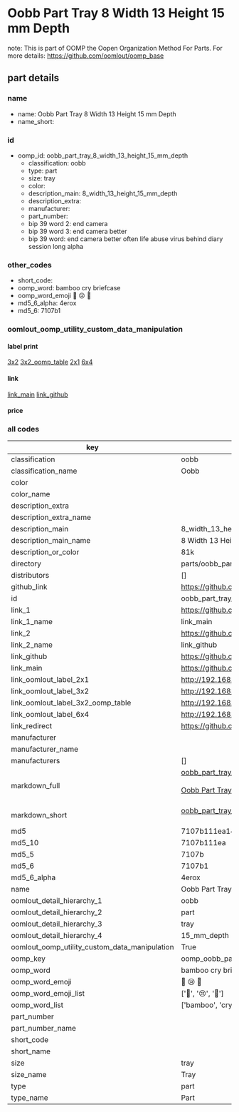 # Oobb Part Tray 8 Width 13 Height 15 mm Depth  

note: This is part of OOMP the Oopen Organization Method For Parts. For more details: https://github.com/oomlout/oomp_base

##  part details
  







### name
* name: Oobb Part Tray 8 Width 13 Height 15 mm Depth
* name_short: 
### id
* oomp_id: oobb_part_tray_8_width_13_height_15_mm_depth
  * classification: oobb
  * type: part
  * size: tray
  * color: 
  * description_main: 8_width_13_height_15_mm_depth
  * description_extra: 
  * manufacturer: 
  * part_number: 
  * bip 39 word 2: end camera
  * bip 39 word 3: end camera better
  * bip 39 word: end camera better often life abuse virus behind diary session long alpha

### other_codes
* short_code: 
* oomp_word: bamboo cry briefcase
* oomp_word_emoji :bamboo: :cry: :briefcase:
* md5_6_alpha: 4erox
* md5_6: 7107b1






### oomlout_oomp_utility_custom_data_manipulation
#### label print
[3x2](http://192.168.1.245:1112/?label=oomp%204erox)
[3x2_oomp_table](http://192.168.1.108:1112/?label=oomp%204erox)
[2x1](http://192.168.1.242:1112/?label=oomp%204erox)
[6x4](http://192.168.1.55:1112/?label=oomp%204erox)    

#### link

[link_main](https://github.com/oomlout/oomlout_oomp_version_1_messy/tree/main/parts/oobb_part_tray_8_width_13_height_15_mm_depth) [link_github](https://github.com/oomlout/oomlout_oomp_version_1_messy/tree/main/parts/oobb_part_tray_8_width_13_height_15_mm_depth)                             

#### price







### all codes 
| key | value |  
| --- | --- |  
| classification | oobb |  
| classification_name | Oobb |  
| color |  |  
| color_name |  |  
| description_extra |  |  
| description_extra_name |  |  
| description_main | 8_width_13_height_15_mm_depth |  
| description_main_name | 8 Width 13 Height 15 mm Depth |  
| description_or_color | 81k |  
| directory | parts/oobb_part_tray_8_width_13_height_15_mm_depth |  
| distributors | [] |  
| github_link | https://github.com/oomlout/oomlout_oomp_part_src/tree/main/parts/oobb_part_tray_8_width_13_height_15_mm_depth |  
| id | oobb_part_tray_8_width_13_height_15_mm_depth |  
| link_1 | https://github.com/oomlout/oomlout_oomp_version_1_messy/tree/main/parts/oobb_part_tray_8_width_13_height_15_mm_depth |  
| link_1_name | link_main |  
| link_2 | https://github.com/oomlout/oomlout_oomp_version_1_messy/tree/main/parts/oobb_part_tray_8_width_13_height_15_mm_depth |  
| link_2_name | link_github |  
| link_github | https://github.com/oomlout/oomlout_oomp_version_1_messy/tree/main/parts/oobb_part_tray_8_width_13_height_15_mm_depth |  
| link_main | https://github.com/oomlout/oomlout_oomp_version_1_messy/tree/main/parts/oobb_part_tray_8_width_13_height_15_mm_depth |  
| link_oomlout_label_2x1 | http://192.168.1.242:1112/?label=oomp%204erox |  
| link_oomlout_label_3x2 | http://192.168.1.245:1112/?label=oomp%204erox |  
| link_oomlout_label_3x2_oomp_table | http://192.168.1.108:1112/?label=oomp%204erox |  
| link_oomlout_label_6x4 | http://192.168.1.55:1112/?label=oomp%204erox |  
| link_redirect | https://github.com/oomlout/oomlout_oomp_version_1_messy/tree/main/parts/oobb_part_tray_8_width_13_height_15_mm_depth |  
| manufacturer |  |  
| manufacturer_name |  |  
| manufacturers | [] |  
| markdown_full | [oobb_part_tray_8_width_13_height_15_mm_depth](none)<br>[](none)<br>[Oobb Part Tray 8 Width 13 Height 15 Mm Depth](none)<br><br> |  
| markdown_short | [oobb_part_tray_8_width_13_height_15_mm_depth](none)<br><br> |  
| md5 | 7107b111ea149e9004c0a99a2b082a4c |  
| md5_10 | 7107b111ea |  
| md5_5 | 7107b |  
| md5_6 | 7107b1 |  
| md5_6_alpha | 4erox |  
| name | Oobb Part Tray 8 Width 13 Height 15 mm Depth |  
| oomlout_detail_hierarchy_1 | oobb |  
| oomlout_detail_hierarchy_2 | part |  
| oomlout_detail_hierarchy_3 | tray |  
| oomlout_detail_hierarchy_4 | 15_mm_depth |  
| oomlout_oomp_utility_custom_data_manipulation | True |  
| oomp_key | oomp_oobb_part_tray_8_width_13_height_15_mm_depth |  
| oomp_word | bamboo cry briefcase |  
| oomp_word_emoji | :bamboo: :cry: :briefcase: |  
| oomp_word_emoji_list | [':bamboo:', ':cry:', ':briefcase:'] |  
| oomp_word_list | ['bamboo', 'cry', 'briefcase'] |  
| part_number |  |  
| part_number_name |  |  
| short_code |  |  
| short_name |  |  
| size | tray |  
| size_name | Tray |  
| type | part |  
| type_name | Part |  
